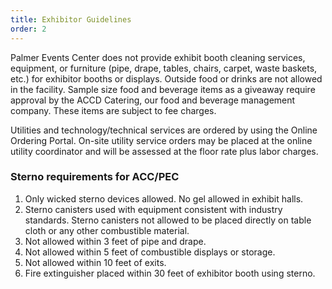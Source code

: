 ```yaml
---
title: Exhibitor Guidelines
order: 2
---
```


Palmer Events Center does not provide exhibit booth cleaning services, equipment, or furniture (pipe, drape, tables, chairs, carpet, waste baskets, etc.) for exhibitor booths or displays. Outside food or drinks are not allowed in the facility. Sample size food and beverage items as a giveaway require approval by the ACCD Catering, our food and beverage management company. These items are subject to fee charges.

Utilities and technology/technical services are ordered by using the Online Ordering Portal. On-site utility service orders may be placed at the online utility coordinator and will be assessed at the floor rate plus labor charges.

### Sterno requirements for ACC/PEC

1. Only wicked sterno devices allowed. No gel allowed in exhibit halls.
2. Sterno canisters used with equipment consistent with industry standards. Sterno canisters
not allowed to be placed directly on table cloth or any other combustible material.
3. Not allowed within 3 feet of pipe and drape.
4. Not allowed within 5 feet of combustible displays or storage.
5. Not allowed within 10 feet of exits.
6. Fire extinguisher placed within 30 feet of exhibitor booth using sterno.
